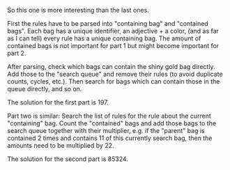 So this one is more interesting than the last ones.

First the rules have to be parsed into "containing bag" and "contained bags".
Each bag has a unique identifier, an adjective + a color, (and as far as I can tell) every rule has a unique containing bag.
The amount of contained bags is not important for part 1 but might become important for part 2.

After parsing, check which bags can contain the shiny gold bag directly.
Add those to the "search queue" and remove their rules (to avoid duplicate counts, cycles, etc.).
Then search for bags which can contain those in the queue directly, and so on.

The solution for the first part is 197.

Part two is similar:
Search the list of rules for the rule about the current "containing" bag.
Count the "contained" bags and add those bags to the search queue together with their multiplier, e.g. if the "parent" bag is contained 2 times and contains 11 of this currently search bag, then the amounts need to be multiplied by 22.

The solution for the second part is 85324.
